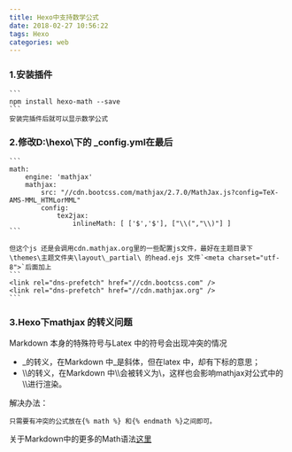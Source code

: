 ```yaml
---
title: Hexo中支持数学公式
date: 2018-02-27 10:56:22
tags: Hexo
categories: web
---
```

### 1.安装插件
    ```
    npm install hexo-math --save
    ```
    安装完插件后就可以显示数学公式
### 2.修改D:\hexo\下的 _config.yml在最后
    ```
    math:
        engine: 'mathjax'
        mathjax:
            src: "//cdn.bootcss.com/mathjax/2.7.0/MathJax.js?config=TeX-AMS-MML_HTMLorMML"
            config:
                tex2jax:
                    inlineMath: [ ['$','$'], ["\\(","\\)"] ]
    ```
<!--more-->
    但这个js 还是会调用cdn.mathjax.org里的一些配置js文件，最好在主题目录下\themes\主题文件夹\layout\_partial\ 的head.ejs 文件`<meta charset="utf-8">`后面加上
    ```
    <link rel="dns-prefetch" href="//cdn.bootcss.com" />
    <link rel="dns-prefetch" href="//cdn.mathjax.org" />
    ```
### 3.Hexo下mathjax 的转义问题
Markdown 本身的特殊符号与Latex 中的符号会出现冲突的情况

- \_的转义，在Markdown 中\_是斜体，但在latex 中，却有下标的意思；
- \\\的转义，在Markdown 中\\\会被转义为\，这样也会影响mathjax对公式中的\\\进行渲染。

解决办法：
```
只需要有冲突的公式放在{% math %} 和{% endmath %}之间即可。
```
关于Markdown中的更多的Math语法[这里](https://khan.github.io/KaTeX/function-support.html)